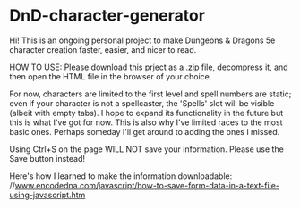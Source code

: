 # DnD-character-generator

Hi! This is an ongoing personal project to make Dungeons & Dragons 5e character creation faster, easier, and nicer to read. 

HOW TO USE:
Please download this prject as a .zip file, decompress it, and then open the HTML file in the browser of your choice.

For now, characters are limited to the first level and spell numbers are static; even if your character is not a spellcaster, the 'Spells' slot will be visible (albeit with empty tabs). I hope to expand its functionality in the future but this is what I've got for now. This is also why I've limited races to the most basic ones. Perhaps someday I'll get around to adding the ones I missed.

Using Ctrl+S on the page WILL NOT save your information. Please use the Save button instead!

Here's how I learned to make the information downloadable: //www.encodedna.com/javascript/how-to-save-form-data-in-a-text-file-using-javascript.htm
